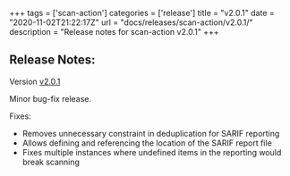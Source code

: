 +++
tags = ['scan-action']
categories = ['release']
title = "v2.0.1"
date = "2020-11-02T21:22:17Z"
url = "docs/releases/scan-action/v2.0.1/"
description = "Release notes for scan-action v2.0.1"
+++

## Release Notes:
Version [v2.0.1](https://github.com/anchore/scan-action/releases/tag/v2.0.1)

Minor bug-fix release.

Fixes:

* Removes unnecessary constraint in deduplication for SARIF reporting
* Allows defining and referencing the location of the SARIF report file
* Fixes multiple instances where undefined items in the reporting would break scanning
